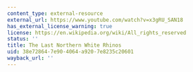 ```yaml
---
content_type: external-resource
external_url: https://www.youtube.com/watch?v=x3gRU_SAN18
has_external_license_warning: true
license: https://en.wikipedia.org/wiki/All_rights_reserved
status: ''
title: The Last Northern White Rhinos
uid: 38e72864-7e90-4064-a920-7e8235c20601
wayback_url: ''
---
```

